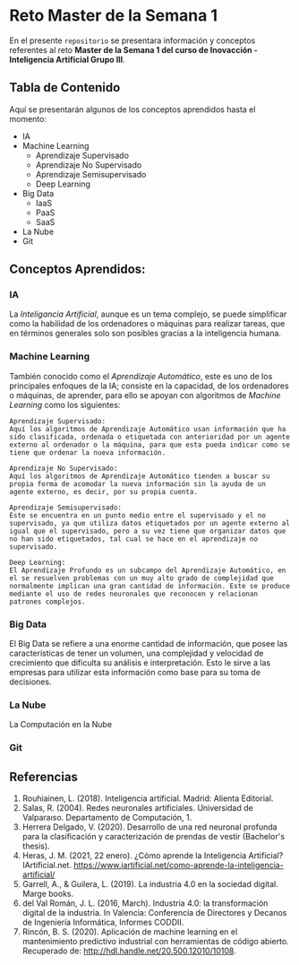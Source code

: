 # Reto Master de la Semana 1
En el presente `repositorio` se presentara información y conceptos referentes al reto **Master de la Semana 1 del curso de Inovacción - Inteligencia Artificial Grupo III**.

## Tabla de Contenido
Aquí se presentarán algunos de los conceptos aprendidos hasta el momento:

* IA
* Machine Learning
  * Aprendizaje Supervisado
  * Aprendizaje No Supervisado
  * Aprendizaje Semisupervisado
  * Deep Learning
* Big Data
  * IaaS
  * PaaS
  * SaaS 
* La Nube
* Git

## Conceptos Aprendidos:

### IA
La *Inteligancia Artificial*, aunque es un tema complejo, se puede simplificar como la habilidad de los ordenadores o máquinas para realizar tareas, que en términos generales solo son posibles gracias a la inteligencia humana.

### Machine Learning
También conocido como el *Aprendizaje Automático*, este es uno de los principales enfoques de la IA; consiste en la capacidad, de los ordenadores o máquinas, de aprender, para ello se apoyan con algoritmos de *Machine Learning* como los siguientes:

```
Aprendizaje Supervisado:
Aquí los algoritmos de Aprendizaje Automático usan información que ha sido clasificada, ordenada o etiquetada con anterioridad por un agente externo al ordenador o la máquina, para que esta pueda indicar como se tiene que ordenar la nueva información.

Aprendizaje No Supervisado:
Aquí los algoritmos de Aprendizaje Automático tienden a buscar su propia forma de acomodar la nueva información sin la ayuda de un agente externo, es decir, por su propia cuenta.

Aprendizaje Semisupervisado:
Este se encuentra en un punto medio entre el supervisado y el no supervisado, ya que utiliza datos etiquetados por un agente externo al igual que el supervisado, pero a su vez tiene que organizar datos que no han sido etiquetados, tal cual se hace en el aprendizaje no supervisado.

Deep Learning:
El Aprendizaje Profundo es un subcampo del Aprendizaje Automático, en el se resuelven problemas con un muy alto grado de complejidad que normalmente implican una gran cantidad de información. Este se produce mediante el uso de redes neuronales que reconocen y relacionan patrones complejos.
```

### Big Data
El Big Data se refiere a una enorme cantidad de información, que posee las características de tener un volumen, una complejidad y velocidad de crecimiento que dificulta su análisis e interpretación. Esto le sirve a las empresas para utilizar esta información como base para su toma de decisiones.

### La Nube
La Computación en la Nube

### Git


## Referencias
1.	Rouhiainen, L. (2018). Inteligencia artificial. Madrid: Alienta Editorial.
2.	Salas, R. (2004). Redes neuronales artificiales. Universidad de Valparaıso. Departamento de Computación, 1.
3.	Herrera Delgado, V. (2020). Desarrollo de una red neuronal profunda para la clasificación y caracterización de prendas de vestir (Bachelor's thesis).
4.	Heras, J. M. (2021, 22 enero). ¿Cómo aprende la Inteligencia Artificial? IArtificial.net. https://www.iartificial.net/como-aprende-la-inteligencia-artificial/
5.	Garrell, A., & Guilera, L. (2019). La industria 4.0 en la sociedad digital. Marge books.
6.	del Val Román, J. L. (2016, March). Industria 4.0: la transformación digital de la industria. In Valencia: Conferencia de Directores y Decanos de Ingeniería Informática, Informes CODDII.
7.	Rincón, B. S. (2020). Aplicación de machine learning en el mantenimiento predictivo industrial con herramientas de código abierto. Recuperado de: http://hdl.handle.net/20.500.12010/10108.
